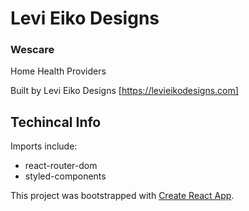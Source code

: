 # Levi Eiko Designs


### Wescare
Home Health Providers

Built by Levi Eiko Designs
[https://levieikodesigns.com]








## Techincal Info
Imports include:
* react-router-dom
* styled-components

This project was bootstrapped with [Create React App](https://github.com/facebook/create-react-app).

